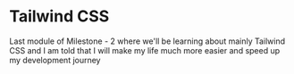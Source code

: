 <h1>Tailwind CSS</h1>
<p>Last module of Milestone - 2 where we'll be learning about mainly Tailwind CSS and I am told that I will make my life much more easier and speed up my development journey</p>
